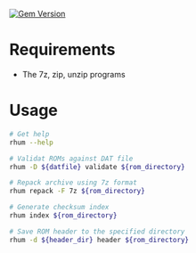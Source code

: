 [![Gem Version](https://badge.fury.io/rb/rom-distillery.svg)](https://badge.fury.io/rb/rom-distillery)

Requirements
============
* The 7z, zip, unzip programs


Usage
=====

~~~sh
# Get help
rhum --help

# Validat ROMs against DAT file
rhum -D ${datfile} validate ${rom_directory}

# Repack archive using 7z format
rhum repack -F 7z ${rom_directory}

# Generate checksum index
rhum index ${rom_directory}

# Save ROM header to the specified directory
rhum -d ${header_dir} header ${rom_directory}
~~~

